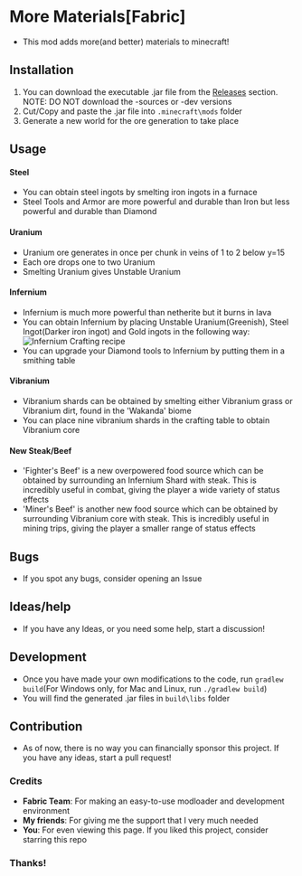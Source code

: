 # More Materials[Fabric]
* This mod adds more(and better) materials to minecraft!

## Installation
1. You can download the executable .jar file from the [Releases](https://github.com/InfernalSpark/more-materials/releases) section. NOTE: DO NOT download the -sources or -dev versions
2. Cut/Copy and paste the .jar file into `.minecraft\mods` folder
3. Generate a new world for the ore generation to take place

## Usage
#### Steel
* You can obtain steel ingots by smelting iron ingots in a furnace
* Steel Tools and Armor are more powerful and durable than Iron but less powerful and durable than Diamond
#### Uranium
* Uranium ore generates in once per chunk in veins of 1 to 2 below y=15
* Each ore drops one to two Uranium
* Smelting Uranium gives Unstable Uranium
#### Infernium
* Infernium is much more powerful than netherite but it burns in lava
* You can obtain Infernium by placing Unstable Uranium(Greenish), Steel Ingot(Darker iron ingot) and Gold ingots in the following way:
![Infernium Crafting recipe](https://lh3.googleusercontent.com/37s-bxrplLsrQuAJQ0UlTDzz8SmaXbYoqG699vfsO8-EOunyuyUwGdZTrmW3w7zPPHpdF3Gyf7_U1LP7yexv9frfGk4cOjrKHwTRqL98KWeTXsBaQR3UoEZ8PvabgiMpXXN0Qhst3ll03Z0RVBeN9DUFiZMqGMXo0z2gcgKn2GKBy1JJdTQnZvekt0gGRwEMEeDUq-9yC6_iXA0H6kHnLyB4uwDlpC1V-DKrD3czZ_S_Yl32ig1ln1Hfy9N-FXf3DSBbIepFn4u00mmWyXgqc1UCdSEKnJga2du8_V9QwSMOksx0HIu6pDsTnxJjgZjbPOBOt6OPE4wytTS6eUhCCRb7qHak6yxpiqfFviM2pNdZLNAWfI5R9eEHf0cAFbgTuWhKr_ZgEVBVnsKXV-dh7PBC03RRxIaypyxl2tle2s8ZrP0WYkpBydgL_285QKig2cQZ-B5Sn6Ggs-PUtabZxqqqpJIauYXRLBWRFF45eRPsiINP1INk34qoLfk0CImglJeK3s-bd_bGWLmtPZ6E3z9f6ZNWuKNLGsdcdkaTCjLkXD3-gJE6oXafFUh6YSazWXSQQAO1ggkxNWSBhqmqbUhgpi7XZ1SySXPE0RCtnVqES9U1Me5po4g_LreIRh63jze13lNYkUL3wpLoqDdQu3gREgADnmMN-WbVL3IBkHYq1fl87vYSyvNcu7ND=w357-h162-no?authuser=0) 
* You can upgrade your Diamond tools to Infernium by putting them in a smithing table

#### Vibranium
* Vibranium shards can be obtained by smelting either Vibranium grass or Vibranium dirt, found in the 'Wakanda' biome
* You can place nine vibranium shards in the crafting table to obtain Vibranium core

#### New Steak/Beef
* 'Fighter's Beef' is a new overpowered food source which can be obtained by surrounding an Infernium Shard with steak. This is incredibly useful in combat, giving the player a wide variety of status effects
* 'Miner's Beef' is another new food source which can be obtained by surrounding Vibranium core with steak. This is incredibly useful in mining trips, giving the player a smaller range of status effects  



## Bugs
* If you spot any bugs, consider opening an Issue

## Ideas/help
* If you have any Ideas, or you need some help, start a discussion!

## Development
* Once you have made your own modifications to the code, run `gradlew build`(For Windows only, for Mac and Linux, run `./gradlew build`)
* You will find the generated .jar files in `build\libs` folder

## Contribution
* As of now, there is no way you can financially sponsor this project. If you have any ideas, start a pull request!

### Credits
* **Fabric Team**: For making an easy-to-use modloader and development environment
* **My friends**: For giving me the support that I very much needed
* **You**: For even viewing this page. If you liked this project, consider starring this repo

### Thanks!
